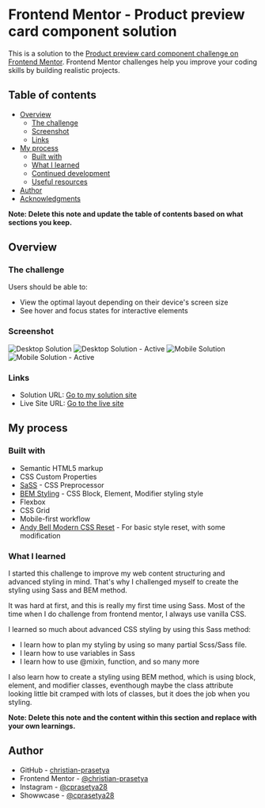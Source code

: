 # Frontend Mentor - Product preview card component solution

This is a solution to the [Product preview card component challenge on Frontend Mentor](https://www.frontendmentor.io/challenges/product-preview-card-component-GO7UmttRfa). Frontend Mentor challenges help you improve your coding skills by building realistic projects.

## Table of contents

- [Overview](#overview)
  - [The challenge](#the-challenge)
  - [Screenshot](#screenshot)
  - [Links](#links)
- [My process](#my-process)
  - [Built with](#built-with)
  - [What I learned](#what-i-learned)
  - [Continued development](#continued-development)
  - [Useful resources](#useful-resources)
- [Author](#author)
- [Acknowledgments](#acknowledgments)

**Note: Delete this note and update the table of contents based on what sections you keep.**

## Overview

### The challenge

Users should be able to:

- View the optimal layout depending on their device's screen size
- See hover and focus states for interactive elements

### Screenshot

![Desktop Solution](<solution/fem_product%20preview%20card%20component-desktop%20(Small).png>)
![Desktop Solution - Active](<solution/fem_product%20preview%20card%20component-desktop%20active%20-(Small).png>)
![Mobile Solution](<solution/fem_product%20preview%20card%20component-mobile%20(Small).png>)
![Mobile Solution - Active](<solution/fem_product%20preview%20card%20component-mobile%20active%20(Small).png>)

### Links

- Solution URL: [Go to my solution site](https://www.frontendmentor.io/challenges/product-preview-card-component-GO7UmttRfa/hub/responsive-mobile-first-product-preview-card-component-62eJ4-hhic)
- Live Site URL: [Go to the live site](https://christian-prasetya.github.io/fem-product-preview-card-component/)

## My process

### Built with

- Semantic HTML5 markup
- CSS Custom Properties
- [SaSS](https://sass-lang.com/) - CSS Preprocessor
- [BEM Styling](https://getbem.com/) - CSS Block, Element, Modifier styling style
- Flexbox
- CSS Grid
- Mobile-first workflow
- [Andy Bell Modern CSS Reset](https://piccalil.li/blog/a-modern-css-reset/) - For basic style reset, with some modification

### What I learned

I started this challenge to improve my web content structuring and advanced styling in mind. That's why I challenged myself to create the styling using Sass and BEM method.

It was hard at first, and this is really my first time using Sass. Most of the time when I do challenge from frontend mentor, I always use vanilla CSS.

I learned so much about advanced CSS styling by using this Sass method:

- I learn how to plan my styling by using so many partial Scss/Sass file.
- I learn how to use variables in Sass
- I learn how to use @mixin, function, and so many more

I also learn how to create a styling using BEM method, which is using block, element, and modifier classes, eventhough maybe the class attribute looking little bit cramped with lots of classes, but it does the job when you styling.

**Note: Delete this note and the content within this section and replace with your own learnings.**

## Author

- GitHub - [christian-prasetya](https://github.com/christian-prasetya)
- Frontend Mentor - [@christian-prasetya](https://www.frontendmentor.io/profile/christian-prasetya)
- Instagram - [@cprasetya28](https://www.instagram.com/cprasetya28)
- Showwcase - [@cprasetya28](https://www.showwcase.com/cprasetya28)
